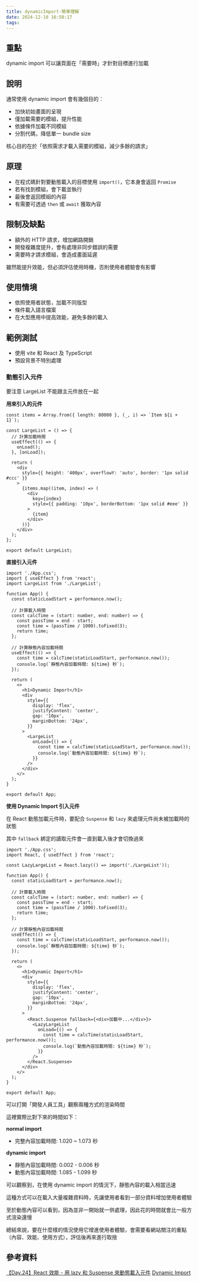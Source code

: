 ```yaml
---
title: dynamicImport-簡單理解
date: 2024-12-10 16:58:17
tags:
---
```


## 重點

dynamic import 可以讓頁面在「需要時」才針對目標進行加載

## 說明

通常使用 dynamic import 會有幾個目的：

- 加快初始畫面的呈現
- 僅加載需要的模組，提升性能
- 依據條件加載不同模組
- 分割代碼，降低單一 bundle size

核心目的在於「依照需求才載入需要的模組，減少多餘的請求」

## 原理

- 在程式碼針對要動態載入的目標使用 `import()`，它本身會返回 `Promise`
- 若有找到模組，會下載並執行
- 最後會返回模組的內容
- 有需要可透過 `then` 或 `await` 獲取內容

## 限制及缺點

- 額外的 HTTP 請求，增加網路開銷
- 開發複雜度提升，會有處理非同步錯誤的需要
- 需要時才請求模組，會造成畫面延遲

雖然能提升效能，但必須評估使用時機，否則使用者體驗會有影響

## 使用情境

- 依照使用者狀態，加載不同版型
- 條件載入語言檔案
- 在大型應用中提高效能，避免多餘的載入

## 範例測試

- 使用 vite 和 React 及 TypeScript
- 預設背景不特別處理

### 動態引入元件

要注意 LargeList 不能跟主元件放在一起

**用來引入的元件**

```tsx LargeList.tsx
const items = Array.from({ length: 80000 }, (_, i) => `Item ${i + 1}`);

const LargeList = () => {
  // 計算加載時間
  useEffect(() => {
    onLoad();
  }, [onLoad]);

  return (
    <div
      style={{ height: '400px', overflowY: 'auto', border: '1px solid #ccc' }}
    >
      {items.map((item, index) => (
        <div
          key={index}
          style={{ padding: '10px', borderBottom: '1px solid #eee' }}
        >
          {item}
        </div>
      ))}
    </div>
  );
};

export default LargeList;
```

**直接引入元件**

```tsx App.tsx
import './App.css';
import { useEffect } from 'react';
import LargeList from './LargeList';

function App() {
  const staticLoadStart = performance.now();

  // 計算載入時間
  const calcTime = (start: number, end: number) => {
    const passTime = end - start;
    const time = (passTime / 1000).toFixed(3);
    return time;
  };

  // 計算靜態內容加載時間
  useEffect(() => {
    const time = calcTime(staticLoadStart, performance.now());
    console.log(`靜態內容加載時間: ${time} 秒`);
  });

  return (
    <>
      <h1>Dynamic Import</h1>
      <div
        style={{
          display: 'flex',
          justifyContent: 'center',
          gap: '10px',
          marginBottom: '24px',
        }}
      >
        <LargeList
          onLoad={() => {
            const time = calcTime(staticLoadStart, performance.now());
            console.log(`動態內容加載時間: ${time} 秒`);
          }}
        />
      </div>
    </>
  );
}

export default App;
```

**使用 Dynamic Import 引入元件**

在 React 動態加載元件時，要配合 `Suspense` 和 `lazy` 來處理元件尚未被加載時的狀態

其中 `fallback` 綁定的讀取元件會一直到載入後才會切換過來

```tsx App.tsx
import './App.css';
import React, { useEffect } from 'react';

const LazyLargeList = React.lazy(() => import('./LargeList'));

function App() {
  const staticLoadStart = performance.now();

  // 計算載入時間
  const calcTime = (start: number, end: number) => {
    const passTime = end - start;
    const time = (passTime / 1000).toFixed(3);
    return time;
  };

  // 計算靜態內容加載時間
  useEffect(() => {
    const time = calcTime(staticLoadStart, performance.now());
    console.log(`靜態內容加載時間: ${time} 秒`);
  });

  return (
    <>
      <h1>Dynamic Import</h1>
      <div
        style={{
          display: 'flex',
          justifyContent: 'center',
          gap: '10px',
          marginBottom: '24px',
        }}
      >
        <React.Suspense fallback={<div>加載中...</div>}>
          <LazyLargeList
            onLoad={() => {
              const time = calcTime(staticLoadStart, performance.now());
              console.log(`動態內容加載時間: ${time} 秒`);
            }}
          />
        </React.Suspense>
      </div>
    </>
  );
}

export default App;
```

可以打開「開發人員工具」觀察兩種方式的渲染時間

這裡實際比對下來的時間如下：

**normal import**

- 完整內容加載時間: 1.020 ~ 1.073 秒

**dynamic import**

- 靜態內容加載時間: 0.002 - 0.006 秒
- 動態內容加載時間: 1.085 - 1.099 秒

可以觀察到，在使用 dynamic import 的情況下，靜態內容的載入相當迅速

這種方式可以在載入大量複雜資料時，先讓使用者看到一部分資料增加使用者體驗

至於動態內容可以看到，因為並非一開始就一併處理，因此花的時間就會比一般方式渲染還慢

總結來說，要在什麼樣的情況使用它增進使用者體驗，會需要看網站關注的重點（內容、效能、使用方式），評估後再來進行取捨

## 參考資料

[【Day.24】React 效能 - 用 lazy 和 Suspense 來動態載入元件](https://ithelp.ithome.com.tw/articles/10251342)
[Dynamic Import](https://www.patterns.dev/vanilla/dynamic-import)
